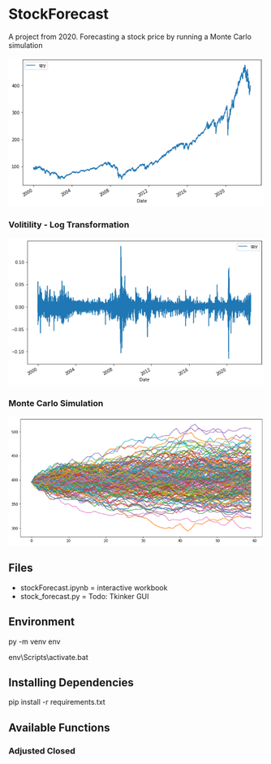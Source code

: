 # StockForecast

A project from 2020. Forecasting a stock price by running a Monte Carlo simulation



![Adjusted Close Chart](assets/spy_adj_close.png)

### Volitility - Log Transformation

![Log for Volitility](assets/spy_log_returns.png)

### Monte Carlo Simulation

![Monte Carlo](assets/spy_simulation.png)

## Files

- stockForecast.ipynb = interactive workbook
- stock_forecast.py = Todo: Tkinker GUI

## Environment

py -m venv env

env\Scripts\activate.bat

## Installing Dependencies

pip install -r requirements.txt

## Available Functions

### Adjusted Closed
